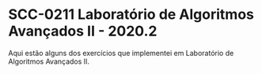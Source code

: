 # SCC-0211 Laboratório de Algoritmos Avançados II - 2020.2

Aqui estão alguns dos exercícios que implementei em Laboratório de Algoritmos Avançados II.

